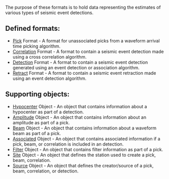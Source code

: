 The purpose of these formats is to hold data representing the estimates of
various types of seismic event detections.

## Defined formats:
* [Pick](Pick.md) Format - A format for unassociated picks from a
waveform arrival time picking algorithm.
* [Correlation](Correlation.md) Format - A format to contain a seismic
event detection made using a cross correlation algorithm.
* [Detection](format-docs/Detection.md) Format - A format to contain a seismic
event detection generated using an event detection or association algorithm.
* [Retract](Retract.md) Format - A format to contain a seismic event
retraction made using an event detection algorithm.

## Supporting objects:
* [Hypocenter](Hypocenter.md) Object - An object that contains information about
a hypocenter as part of a detection.
* [Amplitude](Amplitude.md) Object - An object that contains information about
an amplitude as part of a pick.
* [Beam](Beam.md) Object  - An object that contains information about a waveform
beam as part of a pick.
* [Associated](Associated.md) Object - An object that contains associated
information if a pick, beam, or correlation is included in an detection.
* [Filter](Filter.md) Object - An object that contains filter information as
part of a pick.
* [Site](Site.md) Object - An object that defines the station used to create a
pick, beam, correlation.
* [Source](Source.md) Object - An object that defines the creator/source of a
pick, beam, correlation, or detection.
